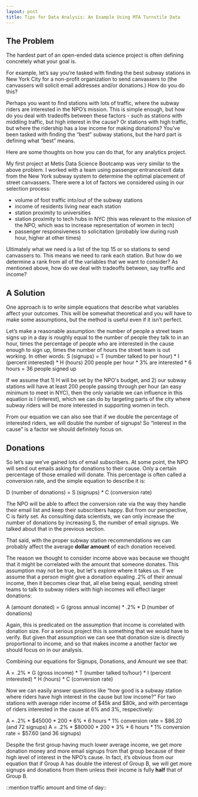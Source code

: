 ```yaml
---
layout: post
title: Tips for Data Analysis: An Example Using MTA Turnstile Data
---
```

## The Problem
The hardest part of an open-ended data science project is often defining concretely what your goal is.

For example, let’s say you’re tasked with finding the best subway stations in New York City for a non-profit organization to send canvassers to (the canvassers will solicit email addresses and/or donations.) How do you do this?

Perhaps you want to find stations with lots of traffic, where the subway riders are interested in the NPO’s mission. This is simple enough, but how do you deal with tradeoffs between these factors - such as stations with middling traffic, but high interest in the cause? Or stations with high traffic, but where the ridership has a low income for making donations? You’ve been tasked with finding the “best” subway stations, but the hard part is defining what “best” means.

Here are some thoughts on how you can do that, for any analytics project.

My first project at Metis Data Science Bootcamp was very similar to the above problem. I worked with a team using passenger entrance/exit data from the New York subway system to determine the optimal placement of street canvassers. There were a lot of factors we considered using in our selection process:
- volume of foot traffic into/out of the subway stations
- income of residents living near each station
- station proximity to universities
- station proximity to tech hubs in NYC (this was relevant to the mission of the NPO, which was to increase representation of women in tech)
- passenger responsiveness to solicitation (probably low during rush hour, higher at other times)

Ultimately what we need is a list of the top 15 or so stations to send canvassers to. This means we need to rank each station. But how do we determine a rank from all of the variables that we want to consider? As mentioned above, how do we deal with tradeoffs between, say traffic and income?

## A Solution
One approach is to write simple equations that describe what variables affect your outcomes. This will be somewhat theoretical and you will have to make some assumptions, but the method is useful even if it isn’t perfect.
 
Let’s make a reasonable assumption: the number of people a street team signs up in a day is roughly equal to the number of people they talk to in an hour, times the percentage of people who are interested in the cause enough to sign up, times the number of hours the street team is out working. In other words:
S (signups) = T (number talked to per hour) * I (percent interested) * H (hours)
200 people per hour * 3% are interested * 6 hours = 36 people signed up

If we assume that 1) H will be set by the NPO's budget, and 2) our subway stations will have at least 200 people passing through per hour (an easy minimum to meet in NYC), then the only variable we can influence in this equation is I (interest), which we can do by targeting parts of the city where subway riders will be more interested in supporting women in tech.

From our equation we can also see that if we double the percentage of interested riders, we will double the number of signups! So “interest in the cause” is a factor we should definitely focus on.

## Donations
So let’s say we’ve gained lots of email subscribers. At some point, the NPO will send out emails asking for donations to their cause. Only a certain percentage of those emailed will donate. This percentage is often called a conversion rate, and the simple equation to describe it is:

D (number of donations) = S (signups) * C (conversion rate)

The NPO will be able to affect the conversion rate via the way they handle their email list and keep their subscribers happy. But from our perspective, C is fairly set. As consulting data scientists, we can only increase the number of donations by increasing S, the number of email signups. We talked about that in the previous section.

That said, with the proper subway station recommendations we can probably affect the average **dollar amount** of each donation received.

The reason we thought to consider income above was because we thought that it might be correlated with the amount that someone donates. This assumption may not be true, but let's explore where it takes us. If we assume that a person might give a donation equaling .2% of their annual income, then it becomes clear that, all else being equal, sending street teams to talk to subway riders with high incomes will effect larger donations:

A (amount donated) = G (gross annual income) * .2% * D (number of donations)

Again, this is predicated on the assumption that income is correlated with donation size. For a serious project this is something that we would have to verify. But given that assumption we can see that donation size is directly proportional to income, and so that makes income a another factor we should focus on in our analysis.

Combining our equations for Signups, Donations, and Amount we see that:

A = .2% * G (gross income) * T (number talked to/hour) * I (percent interested) * H (hours) * C (conversion rate)

Now we can easily answer questions like “how good is a subway station where riders have high interest in the cause but low income?” For two stations with average rider income of $45k and $80k, and with percentage of riders interested in the cause at 6% and 3%, respectively:

A = .2% * $45000 * 200 * 6% * 6 hours * 1% conversion rate = $86.20 (and 72 signups)
A = .2% * $80000 * 200 * 3% * 6 hours * 1% conversion rate = $57.60 (and 36 signups)

Despite the first group having much lower average income, we get more donation money and more email signups from that group because of their high level of interest in the NPO’s cause. In fact, it’s obvious from our equation that if Group A has double the interest of Group B, we will get more signups and donations from them unless their income is fully **half** that of Group B.

::mention traffic amount and time of day::
